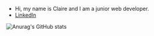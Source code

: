 - Hi, my name is Claire and I am a junior web developer. 
- [LinkedIn](https://www.linkedin.com/in/claire-brunel-087879211)

![Anurag's GitHub stats](https://github-readme-stats.vercel.app/api?username=xorgen&theme=dracula&show_icons=true)
